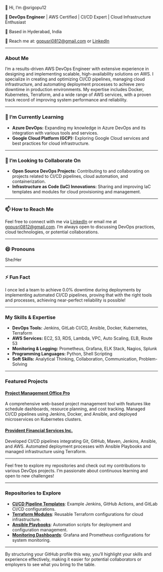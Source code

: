 👋 Hi, I’m @srigopu12

🌟 **DevOps Engineer** | AWS Certified | CI/CD Expert | Cloud Infrastructure Enthusiast

📍 Based in Hyderabad, India

📧 Reach me at: [gopusri0812@gmail.com](mailto:gopusri0812@gmail.com) or [LinkedIn](https://www.linkedin.com/in/srilakshmi-gopu)

---

### About Me

I’m a results-driven AWS DevOps Engineer with extensive experience in designing and implementing scalable, high-availability solutions on AWS. I specialize in creating and optimizing CI/CD pipelines, managing cloud infrastructure, and automating deployment processes to achieve zero downtime in production environments. My expertise includes Docker, Kubernetes, Terraform, and a wide range of AWS services, with a proven track record of improving system performance and reliability.

---

### 🌱 I’m Currently Learning

- **Azure DevOps:** Expanding my knowledge in Azure DevOps and its integration with various tools and services.
- **Google Cloud Platform (GCP):** Exploring Google Cloud services and best practices for cloud infrastructure.

---

### 💞️ I’m Looking to Collaborate On

- **Open Source DevOps Projects:** Contributing to and collaborating on projects related to CI/CD pipelines, cloud automation, and containerization.
- **Infrastructure as Code (IaC) Innovations:** Sharing and improving IaC templates and modules for cloud provisioning and management.

---

### 📫 How to Reach Me

Feel free to connect with me via [LinkedIn](https://www.linkedin.com/in/srilakshmi-gopu) or email me at [gopusri0812@gmail.com](mailto:gopusri0812@gmail.com). I’m always open to discussing DevOps practices, cloud technologies, or potential collaborations.

---

### 😄 Pronouns

She/Her

---

### ⚡ Fun Fact

I once led a team to achieve 0.0% downtime during deployments by implementing automated CI/CD pipelines, proving that with the right tools and processes, achieving near-perfect reliability is possible!

---

### My Skills & Expertise

- **DevOps Tools:** Jenkins, GitLab CI/CD, Ansible, Docker, Kubernetes, Terraform
- **AWS Services:** EC2, S3, RDS, Lambda, VPC, Auto Scaling, ELB, Route 53
- **Monitoring & Logging:** Prometheus, Grafana, ELK Stack, Nagios, Splunk
- **Programming Languages:** Python, Shell Scripting
- **Soft Skills:** Analytical Thinking, Collaboration, Communication, Problem-Solving

---

### Featured Projects

#### [Project Management Office Pro](#)
A comprehensive web-based project management tool with features like schedule dashboards, resource planning, and cost tracking. Managed CI/CD pipelines using Jenkins, Docker, and Ansible, and deployed microservices on Kubernetes clusters.

#### [Provident Financial Services Inc.](#)
Developed CI/CD pipelines integrating Git, GitHub, Maven, Jenkins, Ansible, and AWS. Automated deployment processes with Ansible Playbooks and managed infrastructure using Terraform.

---

Feel free to explore my repositories and check out my contributions to various DevOps projects. I’m passionate about continuous learning and open to new challenges!

---

### Repositories to Explore

- **[CI/CD Pipeline Templates](#)**: Example Jenkins, GitHub Actions, and GitLab CI/CD configurations.
- **[Terraform Modules](#)**: Reusable Terraform configurations for cloud infrastructure.
- **[Ansible Playbooks](#)**: Automation scripts for deployment and configuration management.
- **[Monitoring Dashboards](#)**: Grafana and Prometheus configurations for system monitoring.

---

By structuring your GitHub profile this way, you’ll highlight your skills and experience effectively, making it easier for potential collaborators or employers to see what you bring to the table.

